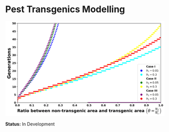 # Pest Transgenics Modelling

![Allele Frequency Time](images/resistant_allele_frequency_critical_time.png)


**Status:** In Development